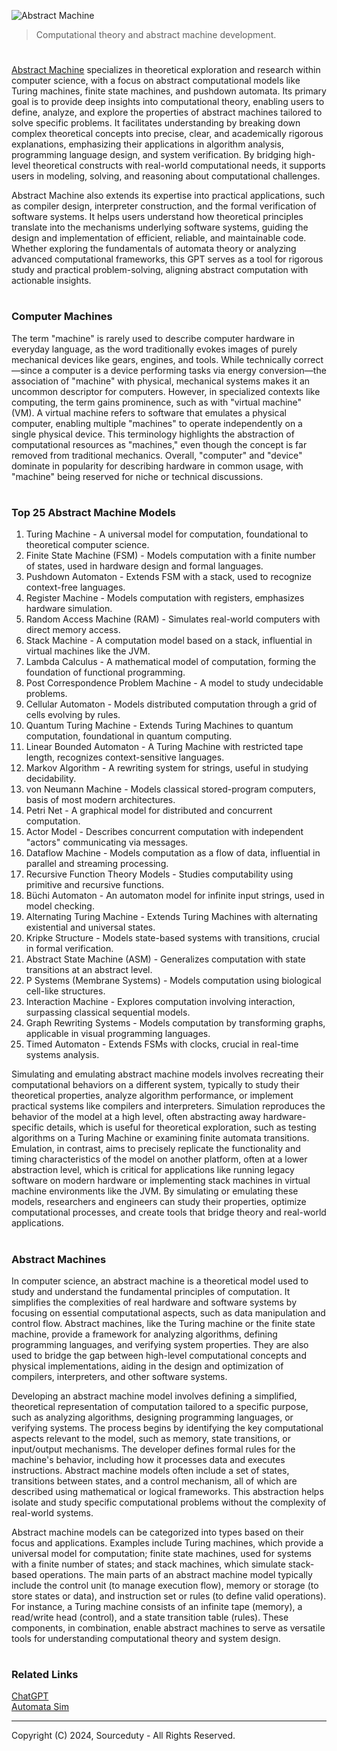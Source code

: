 ![Abstract Machine](https://github.com/user-attachments/assets/d1dfb19a-1293-4d13-bafd-23c46d241977)

> Computational theory and abstract machine development.
#

[Abstract Machine](https://chatgpt.com/g/g-67383a47b430819199cdb32dee1bd09d-abstract-machine) specializes in theoretical exploration and research within computer science, with a focus on abstract computational models like Turing machines, finite state machines, and pushdown automata. Its primary goal is to provide deep insights into computational theory, enabling users to define, analyze, and explore the properties of abstract machines tailored to solve specific problems. It facilitates understanding by breaking down complex theoretical concepts into precise, clear, and academically rigorous explanations, emphasizing their applications in algorithm analysis, programming language design, and system verification. By bridging high-level theoretical constructs with real-world computational needs, it supports users in modeling, solving, and reasoning about computational challenges.

Abstract Machine also extends its expertise into practical applications, such as compiler design, interpreter construction, and the formal verification of software systems. It helps users understand how theoretical principles translate into the mechanisms underlying software systems, guiding the design and implementation of efficient, reliable, and maintainable code. Whether exploring the fundamentals of automata theory or analyzing advanced computational frameworks, this GPT serves as a tool for rigorous study and practical problem-solving, aligning abstract computation with actionable insights.

#
### Computer Machines

The term "machine" is rarely used to describe computer hardware in everyday language, as the word traditionally evokes images of purely mechanical devices like gears, engines, and tools. While technically correct—since a computer is a device performing tasks via energy conversion—the association of "machine" with physical, mechanical systems makes it an uncommon descriptor for computers. However, in specialized contexts like computing, the term gains prominence, such as with "virtual machine" (VM). A virtual machine refers to software that emulates a physical computer, enabling multiple "machines" to operate independently on a single physical device. This terminology highlights the abstraction of computational resources as "machines," even though the concept is far removed from traditional mechanics. Overall, "computer" and "device" dominate in popularity for describing hardware in common usage, with "machine" being reserved for niche or technical discussions.

#
### Top 25 Abstract Machine Models

1. Turing Machine - A universal model for computation, foundational to theoretical computer science.
2. Finite State Machine (FSM) - Models computation with a finite number of states, used in hardware design and formal languages.
3. Pushdown Automaton - Extends FSM with a stack, used to recognize context-free languages.
4. Register Machine - Models computation with registers, emphasizes hardware simulation.
5. Random Access Machine (RAM) - Simulates real-world computers with direct memory access.
6. Stack Machine - A computation model based on a stack, influential in virtual machines like the JVM.
7. Lambda Calculus - A mathematical model of computation, forming the foundation of functional programming.
8. Post Correspondence Problem Machine - A model to study undecidable problems.
9. Cellular Automaton - Models distributed computation through a grid of cells evolving by rules.
10. Quantum Turing Machine - Extends Turing Machines to quantum computation, foundational in quantum computing.
11. Linear Bounded Automaton - A Turing Machine with restricted tape length, recognizes context-sensitive languages.
12. Markov Algorithm - A rewriting system for strings, useful in studying decidability.
13. von Neumann Machine - Models classical stored-program computers, basis of most modern architectures.
14. Petri Net - A graphical model for distributed and concurrent computation.
15. Actor Model - Describes concurrent computation with independent "actors" communicating via messages.
16. Dataflow Machine - Models computation as a flow of data, influential in parallel and streaming processing.
17. Recursive Function Theory Models - Studies computability using primitive and recursive functions.
18. Büchi Automaton - An automaton model for infinite input strings, used in model checking.
19. Alternating Turing Machine - Extends Turing Machines with alternating existential and universal states.
20. Kripke Structure - Models state-based systems with transitions, crucial in formal verification.
21. Abstract State Machine (ASM) - Generalizes computation with state transitions at an abstract level.
22. P Systems (Membrane Systems) - Models computation using biological cell-like structures.
23. Interaction Machine - Explores computation involving interaction, surpassing classical sequential models.
24. Graph Rewriting Systems - Models computation by transforming graphs, applicable in visual programming languages.
25. Timed Automaton - Extends FSMs with clocks, crucial in real-time systems analysis.

Simulating and emulating abstract machine models involves recreating their computational behaviors on a different system, typically to study their theoretical properties, analyze algorithm performance, or implement practical systems like compilers and interpreters. Simulation reproduces the behavior of the model at a high level, often abstracting away hardware-specific details, which is useful for theoretical exploration, such as testing algorithms on a Turing Machine or examining finite automata transitions. Emulation, in contrast, aims to precisely replicate the functionality and timing characteristics of the model on another platform, often at a lower abstraction level, which is critical for applications like running legacy software on modern hardware or implementing stack machines in virtual machine environments like the JVM. By simulating or emulating these models, researchers and engineers can study their properties, optimize computational processes, and create tools that bridge theory and real-world applications.

#
### Abstract Machines

In computer science, an abstract machine is a theoretical model used to study and understand the fundamental principles of computation. It simplifies the complexities of real hardware and software systems by focusing on essential computational aspects, such as data manipulation and control flow. Abstract machines, like the Turing machine or the finite state machine, provide a framework for analyzing algorithms, defining programming languages, and verifying system properties. They are also used to bridge the gap between high-level computational concepts and physical implementations, aiding in the design and optimization of compilers, interpreters, and other software systems.

Developing an abstract machine model involves defining a simplified, theoretical representation of computation tailored to a specific purpose, such as analyzing algorithms, designing programming languages, or verifying systems. The process begins by identifying the key computational aspects relevant to the model, such as memory, state transitions, or input/output mechanisms. The developer defines formal rules for the machine's behavior, including how it processes data and executes instructions. Abstract machine models often include a set of states, transitions between states, and a control mechanism, all of which are described using mathematical or logical frameworks. This abstraction helps isolate and study specific computational problems without the complexity of real-world systems.

Abstract machine models can be categorized into types based on their focus and applications. Examples include Turing machines, which provide a universal model for computation; finite state machines, used for systems with a finite number of states; and stack machines, which simulate stack-based operations. The main parts of an abstract machine model typically include the control unit (to manage execution flow), memory or storage (to store states or data), and instruction set or rules (to define valid operations). For instance, a Turing machine consists of an infinite tape (memory), a read/write head (control), and a state transition table (rules). These components, in combination, enable abstract machines to serve as versatile tools for understanding computational theory and system design.

#
### Related Links

[ChatGPT](https://github.com/sourceduty/ChatGPT)
<br>
[Automata Sim](https://github.com/sourceduty/Automata_Sim)

***
Copyright (C) 2024, Sourceduty - All Rights Reserved.

